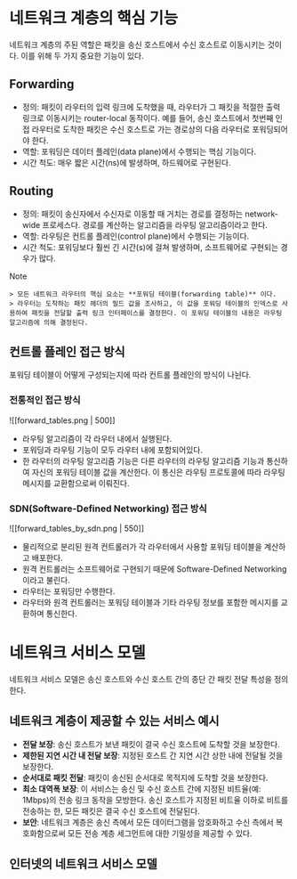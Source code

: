 # 네트워크 계층의 핵심 기능
네트워크 계층의 주된 역할은 패킷을 송신 호스트에서 수신 호스트로 이동시키는 것이다. 이를 위해 두 가지 중요한 기능이 있다.
## Forwarding
- 정의: 패킷이 라우터의 입력 링크에 도착했을 때, 라우터가 그 패킷을 적절한 출력 링크로 이동시키는 router-local 동작이다. 예를 들어, 송신 호스트에서 첫번째 인접 라우터로 도착한 패킷은 수신 호스트로 가는 경로상의 다음 라우터로 포워딩되어야 한다.
- 역할: 포워딩은 데이터 플레인(data plane)에서 수행되는 핵심 기능이다.
- 시간 척도: 매우 짧은 시간(ns)에 발생하며, 하드웨어로 구현된다.
## Routing
- 정의: 패킷이 송신자에서 수신자로 이동할 때 거치는 경로를 결정하는 network-wide 프로세스다. 경로를 계산하는 알고리즘을 라우팅 알고리즘이라고 한다.
- 역할: 라우팅은 컨트롤 플레인(control plane)에서 수행되는 기능이다.
- 시간 척도: 포워딩보다 훨씬 긴 시간(s)에 걸쳐 발생하며, 소프트웨어로 구현되는 경우가 많다.

> [!NOTE]
    > 모든 네트워크 라우터의 핵심 요소는 **포워딩 테이블(forwarding table)** 이다. 
    > 라우터는 도착하는 패킷 헤더의 필드 값을 조사하고, 이 값을 포워딩 테이블의 인덱스로 사용하여 패킷을 전달할 출력 링크 인터페이스를 결정한다. 이 포워딩 테이블의 내용은 라우팅 알고리즘에 의해 결정된다.
    
## 컨트롤 플레인 접근 방식
포워딩 테이블이 어떻게 구성되는지에 따라 컨트롤 플레인의 방식이 나뉜다.
### 전통적인 접근 방식
![[forward_tables.png | 500]]
- 라우팅 알고리즘이 각 라우터 내에서 실행된다.
- 포워딩과 라우팅 기능이 모두 라우터 내에 포함되어있다.
- 한 라우터의 라우팅 알고리즘 기능은 다른 라우터의 라우팅 알고리즘 기능과 통신하여 자신의 포워딩 테이블 값을 계산한다. 이 통신은 라우팅 프로토콜에 따라 라우팅 메시지를 교환함으로써 이뤄진다.
### SDN(Software-Defined Networking) 접근 방식
![[forward_tables_by_sdn.png | 550]]
- 물리적으로 분리된 원격 컨트롤러가 각 라우터에서 사용할 포워딩 테이블을 계산하고 배포한다.
- 원격 컨트롤러는 소프트웨어로 구현되기 때문에 Software-Defined Networking이라고 불린다.
- 라우터는 포워딩만 수행한다.
- 라우터와 원격 컨트롤러는 포워딩 테이블과 기타 라우팅 정보를 포함한 메시지를 교환하며 통신한다.

# 네트워크 서비스 모델
네트워크 서비스 모델은 송신 호스트와 수신 호스트 간의 종단 간 패킷 전달 특성을 정의한다.
## 네트워크 계층이 제공할 수 있는 서비스 예시
- **전달 보장**: 송신 호스트가 보낸 패킷이 결국 수신 호스트에 도착할 것을 보장한다.
- **제한된 지연 시간 내 전달 보장**: 지정된 호스트 간 지연 시간 상한 내에 전달될 것을 보장한다.
- **순서대로 패킷 전달**: 패킷이 송신된 순서대로 목적지에 도착할 것을 보장한다.
- **최소 대역폭 보장**: 이 서비스는 송신 및 수신 호스트 간에 지정된 비트율(예: 1Mbps)의 전송 링크 동작을 모방한다. 송신 호스트가 지정된 비트율 이하로 비트를 전송하는 한, 모든 패킷은 결국 수신 호스트에 전달된다.
- **보안**: 네트워크 계층은 송신 측에서 모든 데이터그램을 암호화하고 수신 측에서 복호화함으로써 모든 전송 계층 세그먼트에 대한 기밀성을 제공할 수 있다.
## 인터넷의 네트워크 서비스 모델
